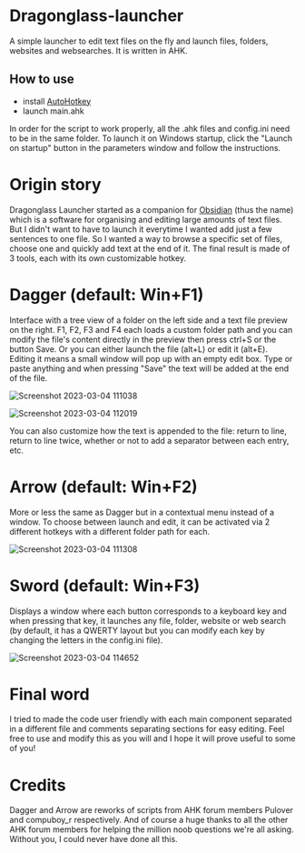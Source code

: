 # Dragonglass-launcher
A simple launcher to edit text files on the fly and launch files, folders, websites and websearches. It is written in AHK.

## How to use
- install [AutoHotkey](https://www.autohotkey.com/)
- launch main.ahk

In order for the script to work properly, all the .ahk files and config.ini need to be in the same folder. To launch it on Windows startup, click the "Launch on startup" button in the parameters window and follow the instructions.

# Origin story
Dragonglass Launcher started as a companion for [Obsidian](https://obsidian.md/) (thus the name) which is a software for organising and editing large amounts of text files. But I didn't want to have to launch it everytime I wanted add just a few sentences to one file. So I wanted a way to browse a specific set of files, choose one and quickly add text at the end of it. The final result is made of 3 tools, each with its own customizable hotkey.

# Dagger (default: Win+F1)
Interface with a tree view of a folder on the left side and a text file preview on the right. F1, F2, F3 and F4 each loads a custom folder path and you can modify the file's content directly in the preview then press ctrl+S or the button Save. Or you can either launch the file (alt+L) or edit it (alt+E). Editing it means a small window will pop up with an empty edit box. Type or paste anything and when pressing "Save" the text will be added at the end of the file.

![Screenshot 2023-03-04 111038](https://user-images.githubusercontent.com/25079071/222896692-a9ae7ac5-736a-499e-9be9-0b47aab2fada.png)

![Screenshot 2023-03-04 112019](https://user-images.githubusercontent.com/25079071/222896695-e8e6d36c-3000-4fa9-9343-df21a6f06e98.png)

You can also customize how the text is appended to the file: return to line, return to line twice, whether or not to add a separator between each entry, etc.

# Arrow (default: Win+F2)
More or less the same as Dagger but in a contextual menu instead of a window. To choose between launch and edit, it can be activated via 2 different hotkeys with a different folder path for each.

![Screenshot 2023-03-04 111308](https://user-images.githubusercontent.com/25079071/222896671-e47f5a5c-f8a7-4ece-9bf3-eb3179d3943a.png)



# Sword (default: Win+F3)
Displays a window where each button corresponds to a keyboard key and when pressing that key, it launches any file, folder, website or web search (by default, it has a QWERTY layout but you can modify each key by changing the letters in the config.ini file).

![Screenshot 2023-03-04 114652](https://user-images.githubusercontent.com/25079071/222896681-a8620d9b-fe34-457c-a3aa-a451a3ca9796.png)



# Final word
I tried to made the code user friendly with each main component separated in a different file and comments separating sections for easy editing. Feel free to use and modify this as you will and I hope it will prove useful to some of you!


# Credits
Dagger and Arrow are reworks of scripts from AHK forum members Pulover and compuboy_r respectively. And of course a huge thanks to all the other AHK forum members for helping the million noob questions we're all asking. Without you, I could never have done all this.
